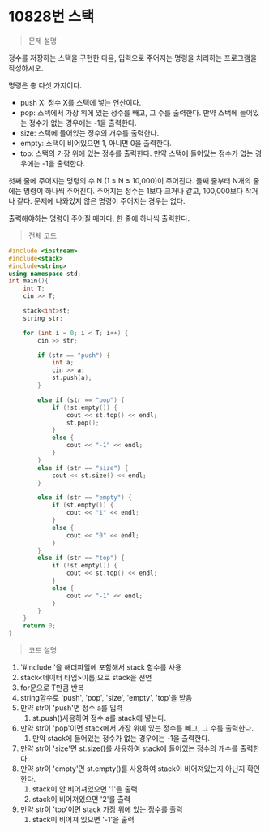 # 10828번 스택

> 문제 설명

정수를 저장하는 스택을 구현한 다음, 입력으로 주어지는 명령을 처리하는 프로그램을 작성하시오.

명령은 총 다섯 가지이다.

- push X: 정수 X를 스택에 넣는 연산이다.
- pop: 스택에서 가장 위에 있는 정수를 빼고, 그 수를 출력한다. 만약 스택에 들어있는 정수가 없는 경우에는 -1을 출력한다.
- size: 스택에 들어있는 정수의 개수를 출력한다.
- empty: 스택이 비어있으면 1, 아니면 0을 출력한다.
- top: 스택의 가장 위에 있는 정수를 출력한다. 만약 스택에 들어있는 정수가 없는 경우에는 -1을 출력한다.

첫째 줄에 주어지는 명령의 수 N (1 ≤ N ≤ 10,000)이 주어진다. 둘째 줄부터 N개의 줄에는 명령이 하나씩 주어진다. 주어지는 정수는 1보다 크거나 같고, 100,000보다 작거나 같다. 문제에 나와있지 않은 명령이 주어지는 경우는 없다.

출력해야하는 명령이 주어질 때마다, 한 줄에 하나씩 출력한다.

> 전체 코드

```c++
#include <iostream>
#include<stack>
#include<string>
using namespace std;
int main(){
	int T;
	cin >> T;

	stack<int>st;
	string str;

	for (int i = 0; i < T; i++) {
		cin >> str;

		if (str == "push") {
			int a;
			cin >> a;
			st.push(a);
		}

		else if (str == "pop") {
			if (!st.empty()) {
				cout << st.top() << endl;
				st.pop();
			}
			else {
				cout << "-1" << endl;
			}
		}
		else if (str == "size") {
			cout << st.size() << endl;
		}

		else if (str == "empty") {
			if (st.empty()) {
				cout << "1" << endl;
			}
			else {
				cout << "0" << endl;
			}
		}
		else if (str == "top") {
			if (!st.empty()) {
				cout << st.top() << endl;
			}
			else {
				cout << "-1" << endl;
			}
		}
	}
	return 0;
}
```

> 코드 설명

1. '#include <stack>'을 해더파일에 포함해서 stack 함수를 사용
2. stack<데이터 타입>이름;으로 stack을 선언
3. for문으로 T만큼 반복
4. string함수로 'push', 'pop', 'size', 'empty', 'top'을 받음
5. 만약 str이 'push'면 정수 a를 입력
   1. st.push()사용하여 정수 a를 stack에 넣는다.
6. 만약 str이 'pop'이면 stack에서 가장 위에 있는 정수를 빼고, 그 수를 출력한다. 
   1. 만약 stack에 들어있는 정수가 없는 경우에는 -1을 출력한다.
7. 만약 str이 'size'면 st.size()를 사용하여 stack에 들어있는 정수의 개수를 출력한다.
8. 만약 str이 'empty'면 st.empty()를 사용하여 stack이 비어져있는지 아닌지 확인한다.
   1. stack이 안 비어져있으면 '1'을 출력
   2. stack이 비어져있으면 '2'를 출력
9. 만약 str이 'top'이면 stack 가장 위에 있는 정수를 출력
   1. stack이 비어져 있으면 '-1'을 출력

